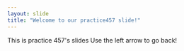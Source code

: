 ```yaml
---
layout: slide
title: "Welcome to our practice457 slide!"
---
```

This is practice 457's slides
Use the left arrow to go back!